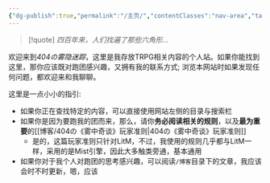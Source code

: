 ```yaml
---
{"dg-publish":true,"permalink":"/主页/","contentClasses":"nav-area","tags":["gardenEntry"]}
---
```



> [!quote]
> *四百年来，人们找遍了那些六角形…*

欢迎来到*404の雾隐迷踪*，这里是我存放TRPG相关内容的个人站。如果你能找到这里，那你应该既对跑团感兴趣，又拥有我的联系方式; 浏览本网站时如果发现任何问题，都欢迎来和我聊聊。

这里是一点小小的指引:
- 如果你正在查找特定的内容，可以直接使用网站左侧的目录与搜索栏
- 如果你是因为要跑我的团而来，那么，请你**务必阅读相关的规则**，以及**最为重要**的[[博客/404の《雾中奇谈》玩家准则\|404の《雾中奇谈》玩家准则]]
	- 是的，这篇玩家准则只针对LitM，不过，我使用的规则几乎都与LitM一样，采用的是Mist引擎，因此大多触类旁通，基本通用
- 如果你对于我个人对跑团的思考感兴趣，可以阅读```/博客```目录下的文章，我应该会时不时更新，嗯，应该
